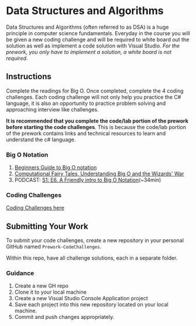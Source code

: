 # Data Structures and Algorithms

Data Structures and Algorithms (often referred to as DSA) is a huge principle in computer science fundamentals. Everyday
in the course you will be given a new coding challenge and will be required to white board out the solution as well as implement a code
solution with Visual Studio. *For the prework, you only have to implement a solution, a white board is not required*.

## Instructions
Complete the readings for Big O. Once completed, complete the 4 coding challenges. Each coding challenge will not only help you 
practice the C# language, it is also an opportunity to practice problem solving and approaching interview like challenges. 

**It is recommended that you complete the code/lab portion of the prework before starting the code challenges**. This is because the code/lab portion
of the prework contains links and technical resources to learn and understand the c# language. 

### Big O Notation
1. [Beginners Guide to Big O notation](https://rob-bell.net/2009/06/a-beginners-guide-to-big-o-notation/)
2. [Computational Fairy Tales, Understanding Big O and the Wizards' War](http://computationaltales.blogspot.com/2011/04/understanding-big-o-notation-and.html)
3. PODCAST: [S1: E6. A Friendly intro to Big O Notation](https://www.codenewbie.org/basecs)(~34min)

### Coding Challenges

[Coding Challenges here](code-challenges.md)


## Submitting Your Work
To submit your code challenges, create a new repository in your personal GitHub named `Prework-CodeChallenges`. 

Within this repo, have all challenge solutions, each in a separate folder. 

### Guidance
1. Create a new GH repo
2. Clone it to your local machine
3. Create a new Visual Studio Console Application project
3. Save each project into this new repository located on your local machine. 
5. Commit and push changes appropriately. 
